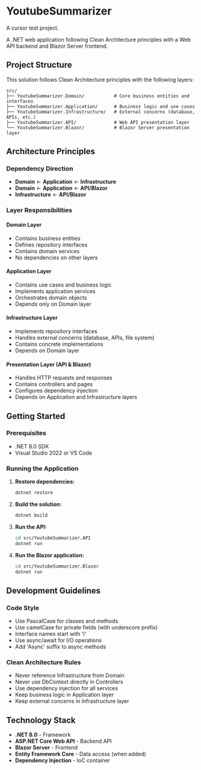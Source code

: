 # YoutubeSummarizer

A cursor test project.

A .NET web application following Clean Architecture principles with a Web API backend and Blazor Server frontend.

## Project Structure

This solution follows Clean Architecture principles with the following layers:

```
src/
├── YoutubeSummarizer.Domain/           # Core business entities and interfaces
├── YoutubeSummarizer.Application/      # Business logic and use cases
├── YoutubeSummarizer.Infrastructure/   # External concerns (database, APIs, etc.)
├── YoutubeSummarizer.API/              # Web API presentation layer
└── YoutubeSummarizer.Blazor/           # Blazor Server presentation layer
```

## Architecture Principles

### Dependency Direction
- **Domain** ← **Application** ← **Infrastructure**
- **Domain** ← **Application** ← **API/Blazor**
- **Infrastructure** ← **API/Blazor**

### Layer Responsibilities

#### Domain Layer
- Contains business entities
- Defines repository interfaces
- Contains domain services
- No dependencies on other layers

#### Application Layer
- Contains use cases and business logic
- Implements application services
- Orchestrates domain objects
- Depends only on Domain layer

#### Infrastructure Layer
- Implements repository interfaces
- Handles external concerns (database, APIs, file system)
- Contains concrete implementations
- Depends on Domain layer

#### Presentation Layer (API & Blazor)
- Handles HTTP requests and responses
- Contains controllers and pages
- Configures dependency injection
- Depends on Application and Infrastructure layers

## Getting Started

### Prerequisites
- .NET 8.0 SDK
- Visual Studio 2022 or VS Code

### Running the Application

1. **Restore dependencies:**
   ```bash
   dotnet restore
   ```

2. **Build the solution:**
   ```bash
   dotnet build
   ```

3. **Run the API:**
   ```bash
   cd src/YoutubeSummarizer.API
   dotnet run
   ```

4. **Run the Blazor application:**
   ```bash
   cd src/YoutubeSummarizer.Blazor
   dotnet run
   ```

## Development Guidelines

### Code Style
- Use PascalCase for classes and methods
- Use camelCase for private fields (with underscore prefix)
- Interface names start with 'I'
- Use async/await for I/O operations
- Add 'Async' suffix to async methods

### Clean Architecture Rules
- Never reference Infrastructure from Domain
- Never use DbContext directly in Controllers
- Use dependency injection for all services
- Keep business logic in Application layer
- Keep external concerns in Infrastructure layer

## Technology Stack

- **.NET 8.0** - Framework
- **ASP.NET Core Web API** - Backend API
- **Blazor Server** - Frontend
- **Entity Framework Core** - Data access (when added)
- **Dependency Injection** - IoC container 